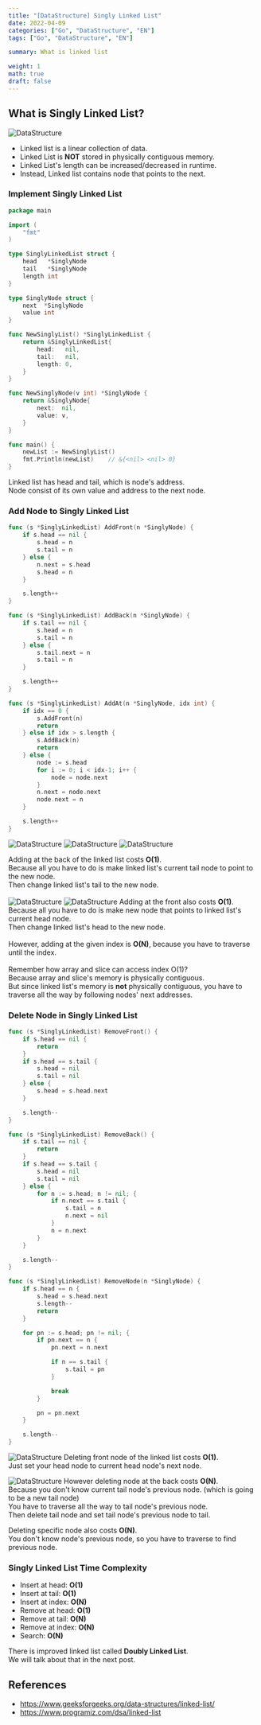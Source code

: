 ```yaml
---
title: "[DataStructure] Singly Linked List"  
date: 2022-04-09
categories: ["Go", "DataStructure", "EN"]  
tags: ["Go", "DataStructure", "EN"]

summary: What is linked list

weight: 1
math: true
draft: false
---
```


## What is Singly Linked List?

![DataStructure](/../images/linkedlist.png)

- Linked list is a linear collection of data.
- Linked List is **NOT** stored in physically contiguous memory.
- Linked List's length can be increased/decreased in runtime.
- Instead, Linked list contains node that points to the next.

### Implement Singly Linked List

```go
package main

import (
	"fmt"
)

type SinglyLinkedList struct {
	head   *SinglyNode
	tail   *SinglyNode
	length int
}

type SinglyNode struct {
	next  *SinglyNode
	value int
}

func NewSinglyList() *SinglyLinkedList {
	return &SinglyLinkedList{
		head:   nil,
		tail:   nil,
		length: 0,
	}
}

func NewSinglyNode(v int) *SinglyNode {
	return &SinglyNode{
		next:  nil,
		value: v,
	}
}

func main() {
	newList := NewSinglyList()
	fmt.Println(newList)    // &{<nil> <nil> 0}
}
```
Linked list has head and tail, which is node's address.<br>
Node consist of its own value and address to the next node.<br>

### Add Node to Singly Linked List
```go
func (s *SinglyLinkedList) AddFront(n *SinglyNode) {
	if s.head == nil {
		s.head = n
		s.tail = n
	} else {
		n.next = s.head
		s.head = n
	}

	s.length++
}

func (s *SinglyLinkedList) AddBack(n *SinglyNode) {
	if s.tail == nil {
		s.head = n
		s.tail = n
	} else {
		s.tail.next = n
		s.tail = n
	}

	s.length++
}

func (s *SinglyLinkedList) AddAt(n *SinglyNode, idx int) {
	if idx == 0 {
		s.AddFront(n)
		return
	} else if idx > s.length {
		s.AddBack(n)
		return
	} else {
		node := s.head
		for i := 0; i < idx-1; i++ {
			node = node.next
		}
		n.next = node.next
		node.next = n
	}

	s.length++
}
```
![DataStructure](/../images/singlylist1.png)
![DataStructure](/../images/singlylist2.png)
![DataStructure](/../images/singlylist3.png)

Adding at the back of the linked list costs **O(1)**.<br>
Because all you have to do is make linked list's current tail node to point to the new node.<br>
Then change linked list's tail to the new node.<br>
<br>
![DataStructure](/../images/singlylist1.png)
![DataStructure](/../images/singlylist4.png)
Adding at the front also costs **O(1)**.<br>
Because all you have to do is make new node that points to linked list's current head node.<br>
Then change linked list's head to the new node.<br>
<br>
However, adding at the given index is **O(N)**, because you have to traverse until the index.<br>
<br>
Remember how array and slice can access index O(1)?<br>
Because array and slice's  memory is physically contiguous.<br>
But since linked list's memory is **not** physically contiguous, you have to traverse all the way by following nodes' next addresses.

### Delete Node in Singly Linked List
```go
func (s *SinglyLinkedList) RemoveFront() {
	if s.head == nil {
		return
	}
	if s.head == s.tail {
		s.head = nil
		s.tail = nil
	} else {
		s.head = s.head.next
	}

	s.length--
}

func (s *SinglyLinkedList) RemoveBack() {
	if s.tail == nil {
		return
	}
	if s.head == s.tail {
		s.head = nil
		s.tail = nil
	} else {
		for n := s.head; n != nil; {
			if n.next == s.tail {
				s.tail = n
				n.next = nil
			}
			n = n.next
		}
	}

	s.length--
}

func (s *SinglyLinkedList) RemoveNode(n *SinglyNode) {
	if s.head == n {
		s.head = s.head.next
		s.length--
		return
	}

	for pn := s.head; pn != nil; {
		if pn.next == n {
			pn.next = n.next

			if n == s.tail {
				s.tail = pn
			}

			break
		}

		pn = pn.next
	}

	s.length--
}
```
![DataStructure](/../images/singlylist5.png)
Deleting front node of the linked list costs **O(1)**.<br>
Just set your head node to current head node's next node.<br>

![DataStructure](/../images/singlylist6.png)
However deleting node at the back costs **O(N)**.<br>
Because you don't know current tail node's previous node. (which is going to be a new tail node)<br>
You have to traverse all the way to tail node's previous node.<br>
Then delete tail node and set tail node's previous node to tail. <br>

Deleting specific node also costs **O(N)**. <br>
You don't know node's previous node, so you have to traverse to find previous node.

### Singly Linked List Time Complexity

- Insert at head: **O(1)**
- Insert at tail: **O(1)**
- Insert at index: **O(N)**
- Remove at head: **O(1)**
- Remove at tail: **O(N)**
- Remove at index: **O(N)**
- Search: **O(N)**

There is improved linked list called **Doubly Linked List**.<br>
We will talk about that in the next post.


## References

- https://www.geeksforgeeks.org/data-structures/linked-list/
- https://www.programiz.com/dsa/linked-list